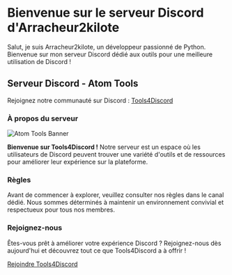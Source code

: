 # Bienvenue sur le serveur Discord d'Arracheur2kilote

Salut, je suis Arracheur2kilote, un développeur passionné de Python. Bienvenue sur mon serveur Discord dédié aux outils pour une meilleure utilisation de Discord !

## Serveur Discord - Atom Tools

Rejoignez notre communauté sur Discord : [Tools4Discord](https://discord.gg/toolsfr)

### À propos du serveur

![Atom Tools Banner](https://cdn.discordapp.com/avatars/1110621699285729420/49903c58a1d02fe1066626f0dcde8e39.png?size=1024)

**Bienvenue sur Tools4Discord !** Notre serveur est un espace où les utilisateurs de Discord peuvent trouver une variété d'outils et de ressources pour améliorer leur expérience sur la plateforme.

### Règles

Avant de commencer à explorer, veuillez consulter nos règles dans le canal dédié. Nous sommes déterminés à maintenir un environnement convivial et respectueux pour tous nos membres.

### Rejoignez-nous

Êtes-vous prêt à améliorer votre expérience Discord ? Rejoignez-nous dès aujourd'hui et découvrez tout ce que Tools4Discord a à offrir !

[Rejoindre Tools4Discord](https://discord.gg/toolsfr)
